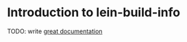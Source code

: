 # Introduction to lein-build-info

TODO: write [great documentation](http://jacobian.org/writing/great-documentation/what-to-write/)
